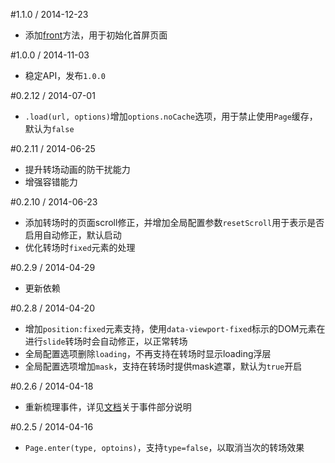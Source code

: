 #1.1.0 / 2014-12-23

* 添加[front](README.md#fronturl-options)方法，用于初始化首屏页面

#1.0.0 / 2014-11-03

* 稳定API，发布`1.0.0`

#0.2.12 / 2014-07-01

* `.load(url, options)`增加`options.noCache`选项，用于禁止使用`Page`缓存，默认为`false`

#0.2.11 / 2014-06-25

* 提升转场动画的防干扰能力
* 增强容错能力

#0.2.10 / 2014-06-23

* 添加转场时的页面scroll修正，并增加全局配置参数`resetScroll`用于表示是否启用自动修正，默认启动
* 优化转场时`fixed`元素的处理

#0.2.9 / 2014-04-29

* 更新依赖

#0.2.8 / 2014-04-20

* 增加`position:fixed`元素支持，使用`data-viewport-fixed`标示的DOM元素在进行`slide`转场时会自动修正，以正常转场
* 全局配置选项删除`loading`，不再支持在转场时显示loading浮层
* 全局配置选项增加`mask`，支持在转场时提供mask遮罩，默认为`true`开启


#0.2.6 / 2014-04-18

* 重新梳理事件，详见[文档](./README.md)关于事件部分说明

#0.2.5 / 2014-04-16

* `Page.enter(type, optoins)`，支持`type=false`，以取消当次的转场效果
